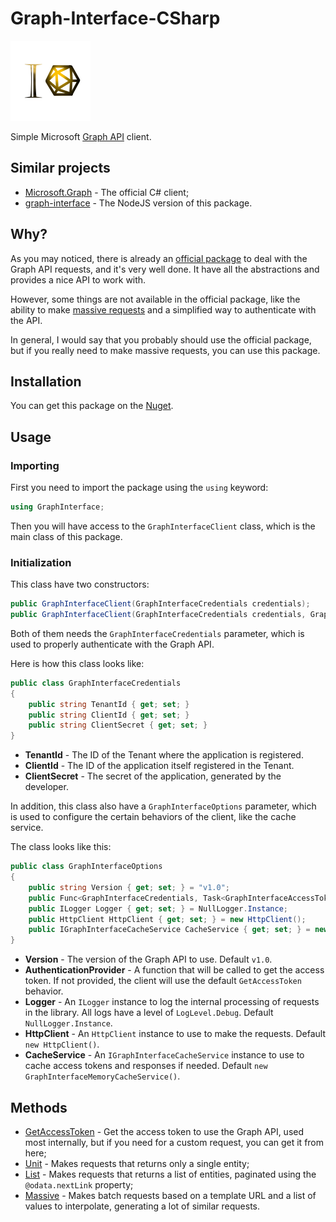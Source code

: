 # Graph-Interface-CSharp

![](assets/icon.png)

Simple Microsoft [Graph API](https://docs.microsoft.com/pt-br/graph/api/overview) client.

## Similar projects

* [Microsoft.Graph](https://www.nuget.org/packages/Microsoft.Graph/) - The official C# client;
* [graph-interface](https://www.npmjs.com/package/graph-interface) - The NodeJS version of this package.

## Why?

As you may noticed, there is already an [official package](https://www.nuget.org/packages/Microsoft.Graph/) to deal with the Graph API requests, and it's very well done. It have all the abstractions and provides a nice API to work with.

However, some things are not available in the official package, like the ability to make [massive requests](docs/Massive.md) and a simplified way to authenticate with the API.

In general, I would say that you probably should use the official package, but if you really need to make massive requests, you can use this package.

## Installation

You can get this package on the [Nuget]().

## Usage

### Importing

First you need to import the package using the `using` keyword:

```csharp
using GraphInterface;
```

Then you will have access to the `GraphInterfaceClient` class, which is the main class of this package.

### Initialization

This class have two constructors:

```csharp
public GraphInterfaceClient(GraphInterfaceCredentials credentials);
public GraphInterfaceClient(GraphInterfaceCredentials credentials, GraphInterfaceOptions options);
```

Both of them needs the `GraphInterfaceCredentials` parameter, which is used to properly authenticate with the Graph API.

Here is how this class looks like:

```csharp
public class GraphInterfaceCredentials
{
    public string TenantId { get; set; }
    public string ClientId { get; set; }
    public string ClientSecret { get; set; }
}
```

* **TenantId** - The ID of the Tenant where the application is registered.
* **ClientId** - The ID of the application itself registered in the Tenant.
* **ClientSecret** - The secret of the application, generated by the developer.

In addition, this class also have a `GraphInterfaceOptions` parameter, which is used to configure the certain behaviors of the client, like the cache service.

The class looks like this:

```csharp
public class GraphInterfaceOptions
{
    public string Version { get; set; } = "v1.0";
    public Func<GraphInterfaceCredentials, Task<GraphInterfaceAccessTokenResponse>> AuthenticationProvider { get; set; } = null;
    public ILogger Logger { get; set; } = NullLogger.Instance;
    public HttpClient HttpClient { get; set; } = new HttpClient();
    public IGraphInterfaceCacheService CacheService { get; set; } = new GraphInterfaceMemoryCacheService();
}
```

* **Version** - The version of the Graph API to use. Default `v1.0`.
* **AuthenticationProvider** - A function that will be called to get the access token. If not provided, the client will use the default `GetAccessToken` behavior.
* **Logger** - An `ILogger` instance to log the internal processing of requests in the library. All logs have a level of `LogLevel.Debug`. Default `NullLogger.Instance`.
* **HttpClient** - An `HttpClient` instance to use to make the requests. Default `new HttpClient()`.
* **CacheService** - An `IGraphInterfaceCacheService` instance to use to cache access tokens and responses if needed. Default `new GraphInterfaceMemoryCacheService()`.

## Methods

* [GetAccessToken](docs/GetAccessToken.md) - Get the access token to use the Graph API, used most internally, but if you need for a custom request, you can get it from here;
* [Unit](docs/Unit.md) - Makes requests that returns only a single entity;
* [List](docs/List.md) - Makes requests that returns a list of entities, paginated using the `@odata.nextLink` property;
* [Massive](docs/Massive.md) - Makes batch requests based on a template URL and a list of values to interpolate, generating a lot of similar requests.